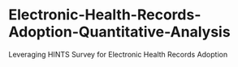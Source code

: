 # Electronic-Health-Records-Adoption-Quantitative-Analysis
Leveraging HINTS Survey for Electronic Health Records Adoption
